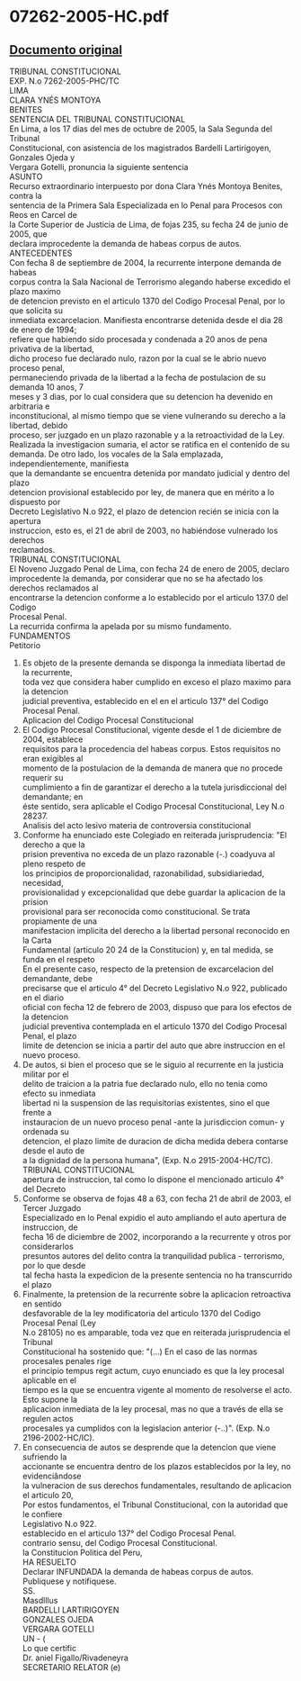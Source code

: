 
07262-2005-HC.pdf
=================
  
[Documento original](https://tc.gob.pe/jurisprudencia/2006/07262-2005-HC.pdf)  
---  
TRIBUNAL CONSTITUCIONAL  
EXP. N.o 7262-2005-PHC/TC  
LIMA  
CLARA YNÉS MONTOYA  
BENITES  
SENTENCIA DEL TRIBUNAL CONSTITUCIONAL  
En Lima, a los 17 dias del mes de octubre de 2005, la Sala Segunda del Tribunal  
Constitucional, con asistencia de los magistrados Bardelli Lartirigoyen, Gonzales Ojeda y  
Vergara Gotelli, pronuncia la siguiente sentencia  
ASUNTO  
Recurso extraordinario interpuesto por dona Clara Ynés Montoya Benites, contra la  
sentencia de la Primera Sala Especializada en lo Penal para Procesos con Reos en Carcel de  
la Corte Superior de Justicia de Lima, de fojas 235, su fecha 24 de junio de 2005, que  
declara improcedente la demanda de habeas corpus de autos.  
ANTECEDENTES  
Con fecha 8 de septiembre de 2004, la recurrente interpone demanda de habeas  
corpus contra la Sala Nacional de Terrorismo alegando haberse excedido el plazo maximo  
de detencion previsto en el articulo 1370 del Codigo Procesal Penal, por lo que solicita su  
inmediata excarcelacion. Manifiesta encontrarse detenida desde el dia 28 de enero de 1994;  
refiere que habiendo sido procesada y condenada a 20 anos de pena privativa de la libertad,  
dicho proceso fue declarado nulo, razon por la cual se le abrio nuevo proceso penal,  
permaneciendo privada de la libertad a la fecha de postulacion de su demanda 10 anos, 7  
meses y 3 dias, por lo cual considera que su detencion ha devenido en arbitraria e  
inconstitucional, al mismo tiempo que se viene vulnerando su derecho a la libertad, debido  
proceso, ser juzgado en un plazo razonable y a la retroactividad de la Ley.  
Realizada la investigacion sumaria, el actor se ratifica en el contenido de su  
demanda. De otro lado, los vocales de la Sala emplazada, independientemente, manifiesta  
que la demandante se encuentra detenida por mandato judicial y dentro del plazo  
detencion provisional establecido por ley, de manera que en mérito a lo dispuesto por  
Decreto Legislativo N.o 922, el plazo de detencion recién se inicia con la apertura  
instruccion, esto es, el 21 de abril de 2003, no habiéndose vulnerado los derechos  
reclamados.  
TRIBUNAL CONSTITUCIONAL  
El Noveno Juzgado Penal de Lima, con fecha 24 de enero de 2005, declaro  
improcedente la demanda, por considerar que no se ha afectado los derechos reclamados al  
encontrarse la detencion conforme a lo establecido por el articulo 137.0 del Codigo  
Procesal Penal.  
La recurrida confirma la apelada por su mismo fundamento.  
FUNDAMENTOS  
Petitorio  
1. Es objeto de la presente demanda se disponga la inmediata libertad de la recurrente,  
toda vez que considera haber cumplido en exceso el plazo maximo para la detencion  
judicial preventiva, establecido en el en el articulo 137° del Codigo Procesal Penal.  
Aplicacion del Codigo Procesal Constitucional  
2. El Codigo Procesal Constitucional, vigente desde el 1 de diciembre de 2004, establece  
requisitos para la procedencia del habeas corpus. Estos requisitos no eran exigibles al  
momento de la postulacion de la demanda de manera que no procede requerir su  
cumplimiento a fin de garantizar el derecho a la tutela jurisdiccional del demandante; en  
éste sentido, sera aplicable el Codigo Procesal Constitucional, Ley N.o 28237.  
Analisis del acto lesivo materia de controversia constitucional  
3. Conforme ha enunciado este Colegiado en reiterada jurisprudencia: "El derecho a que la  
prision preventiva no exceda de un plazo razonable (-.) coadyuva al pleno respeto de  
los principios de proporcionalidad, razonabilidad, subsidiariedad, necesidad,  
provisionalidad y excepcionalidad que debe guardar la aplicacion de la prision  
provisional para ser reconocida como constitucional. Se trata propiamente de una  
manifestacion implicita del derecho a la libertad personal reconocido en la Carta  
Fundamental (articulo 20 24 de la Constitucion) y, en tal medida, se funda en el respeto  
En el presente caso, respecto de la pretension de excarcelacion del demandante, debe  
precisarse que el articulo 4° del Decreto Legislativo N.o 922, publicado en el diario  
oficial con fecha 12 de febrero de 2003, dispuso que para los efectos de la detencion  
judicial preventiva contemplada en el articulo 1370 del Codigo Procesal Penal, el plazo  
limite de detencion se inicia a partir del auto que abre instruccion en el nuevo proceso.  
5. De autos, si bien el proceso que se le siguio al recurrente en la justicia militar por el  
delito de traicion a la patria fue declarado nulo, ello no tenia como efecto su inmediata  
libertad ni la suspension de las requisitorias existentes, sino el que frente a  
instauracion de un nuevo proceso penal -ante la jurisdiccion comun- y ordenada su  
detencion, el plazo limite de duracion de dicha medida debera contarse desde el auto de  
a la dignidad de la persona humana", (Exp. N.o 2915-2004-HC/TC).  
TRIBUNAL CONSTITUCIONAL  
apertura de instruccion, tal como lo dispone el mencionado articulo 4° del Decreto  
6. Conforme se observa de fojas 48 a 63, con fecha 21 de abril de 2003, el Tercer Juzgado  
Especializado en lo Penal expidio el auto ampliando el auto apertura de instruccion, de  
fecha 16 de diciembre de 2002, incorporando a la recurrente y otros por considerarlos  
presuntos autores del delito contra la tranquilidad publica - terrorismo, por lo que desde  
tal fecha hasta la expedicion de la presente sentencia no ha transcurrido el plazo  
7. Finalmente, la pretension de la recurrente sobre la aplicacion retroactiva en sentido  
desfavorable de la ley modificatoria del articulo 1370 del Codigo Procesal Penal (Ley  
N.o 28105) no es amparable, toda vez que en reiterada jurisprudencia el Tribunal  
Constitucional ha sostenido que: "(...) En el caso de las normas procesales penales rige  
el principio tempus regit actum, cuyo enunciado es que la ley procesal aplicable en el  
tiempo es la que se encuentra vigente al momento de resolverse el acto. Esto supone la  
aplicacion inmediata de la ley procesal, mas no que a través de ella se regulen actos  
procesales ya cumplidos con la legislacion anterior (-..)". (Exp. N.o 2196-2002-HC/IC).  
8. En consecuencia de autos se desprende que la detencion que viene sufriendo la  
accionante se encuentra dentro de los plazos establecidos por la ley, no evidenciândose  
la vulneracion de sus derechos fundamentales, resultando de aplicacion el articulo 20,  
Por estos fundamentos, el Tribunal Constitucional, con la autoridad que le confiere  
Legislativo N.o 922.  
establecido en el articulo 137° del Codigo Procesal Penal.  
contrario sensu, del Codigo Procesal Constitucional.  
la Constitucion Politica del Peru,  
HA RESUELTO  
Declarar INFUNDADA la demanda de habeas corpus de autos.  
Publiquese y notifiquese.  
SS.  
Masdlllus  
BARDELLI LARTIRIGOYEN  
GONZALES OJEDA  
VERGARA GOTELLI  
UN - (  
Lo que certific  
Dr. aniel Figallo/Rivadeneyra  
SECRETARIO RELATOR (e)